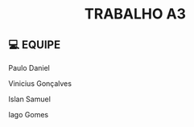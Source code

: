 <h1 align="center"> TRABALHO A3</h1>

## 💻 EQUIPE
<p> Paulo Daniel </p>
<p> Vinicius Gonçalves </p>
<p> Islan Samuel   </p>
<p> Iago Gomes  </p> 
